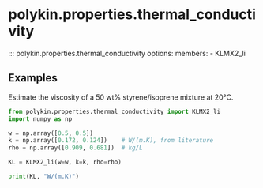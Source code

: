 # polykin.properties.thermal_conductivity

::: polykin.properties.thermal_conductivity
    options:
        members:
            - KLMX2_li

## Examples

Estimate the viscosity of a 50 wt% styrene/isoprene mixture at 20°C.

```python exec="on" source="console"
from polykin.properties.thermal_conductivity import KLMX2_li
import numpy as np

w = np.array([0.5, 0.5])
k = np.array([0.172, 0.124])    # W/(m.K), from literature
rho = np.array([0.909, 0.681])  # kg/L

KL = KLMX2_li(w=w, k=k, rho=rho)

print(KL, "W/(m.K)")
```
